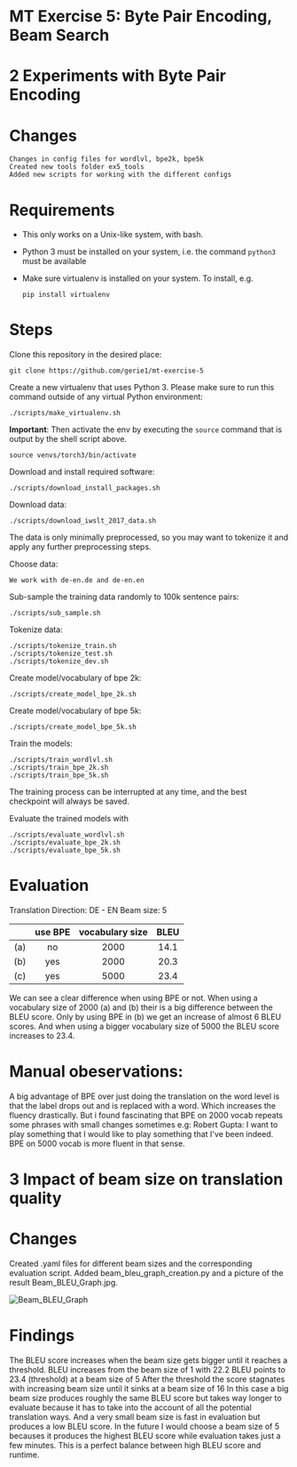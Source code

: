 # MT Exercise 5: Byte Pair Encoding, Beam Search

# 2 Experiments with Byte Pair Encoding

# Changes

    Changes in config files for wordlvl, bpe2k, bpe5k
    Created new tools folder ex5_tools
    Added new scripts for working with the different configs
    
# Requirements

- This only works on a Unix-like system, with bash.
- Python 3 must be installed on your system, i.e. the command `python3` must be available
- Make sure virtualenv is installed on your system. To install, e.g.

    `pip install virtualenv`

# Steps

Clone this repository in the desired place:

    git clone https://github.com/gerie1/mt-exercise-5

Create a new virtualenv that uses Python 3. Please make sure to run this command outside of any virtual Python environment:

    ./scripts/make_virtualenv.sh

**Important**: Then activate the env by executing the `source` command that is output by the shell script above.

    source venvs/torch3/bin/activate

Download and install required software:

    ./scripts/download_install_packages.sh

Download data:

    ./scripts/download_iwslt_2017_data.sh

The data is only minimally preprocessed, so you may want to tokenize it and apply any further preprocessing steps.

Choose data:
    
    We work with de-en.de and de-en.en

Sub-sample the training data randomly to 100k sentence pairs:

    ./scripts/sub_sample.sh

Tokenize data:

    ./scripts/tokenize_train.sh
    ./scripts/tokenize_test.sh
    ./scripts/tokenize_dev.sh

Create model/vocabulary of bpe 2k:

    ./scripts/create_model_bpe_2k.sh

Create model/vocabulary of bpe 5k:

    ./scripts/create_model_bpe_5k.sh

Train the models:

    ./scripts/train_wordlvl.sh
    ./scripts/train_bpe_2k.sh
    ./scripts/train_bpe_5k.sh

The training process can be interrupted at any time, and the best checkpoint will always be saved.

Evaluate the trained models with

    ./scripts/evaluate_wordlvl.sh
    ./scripts/evaluate_bpe_2k.sh
    ./scripts/evaluate_bpe_5k.sh

# Evaluation

Translation Direction: DE - EN
Beam size: 5

|	|use BPE|vocabulary size|BLEU|
|:--:|:------:|:--------------:|:---:|
|(a)|no|2000|14.1|
|(b)|yes|2000|20.3|
|(c)|yes|5000|23.4|

We can see a clear difference when using BPE or not. When using a vocabulary size of 2000 (a) and (b) their is a big difference between the BLEU score. Only by using BPE in (b) we get an increase of almost 6 BLEU scores. And when using a bigger vocabulary size of 5000 the BLEU score increases to 23.4.

# Manual obeservations:

A big advantage of BPE over just doing the translation on the word level is that the <unk> label drops out and is replaced with a word. Which increases the fluency drastically.
But i found fascinating that BPE on 2000 vocab repeats some phrases with small changes sometimes e.g:
Robert Gupta: I want to play something that I would like to play something that I've been indeed.
BPE on 5000 vocab is more fluent in that sense.

# 3 Impact of beam size on translation quality

# Changes
    
Created .yaml files for different beam sizes and the corresponding evaluation script.
Added beam_bleu_graph_creation.py and a picture of the result Beam_BLEU_Graph.jpg.
    
![Beam_BLEU_Graph](https://user-images.githubusercontent.com/45572980/171043831-da506583-f919-4937-9ed6-4239e6c1cfcc.jpg)
    
# Findings

The BLEU score increases when the beam size gets bigger until it reaches a threshold.
BLEU increases from the beam size of 1 with 22.2 BLEU points to 23.4 (threshold) at a beam size of 5
After the threshold the score stagnates with increasing beam size until it sinks at a beam size of 16
In this case a big beam size produces roughly the same BLEU score but takes way longer to evaluate because
it has to take into the account of all the potential translation ways.
And a very small beam size is fast in evaluation but produces a low BLEU score.
In the future I would choose a beam size of 5 becauses it produces the highest BLEU score while evaluation takes
just a few minutes. This is a perfect balance between high BLEU score and runtime.

